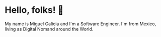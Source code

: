 # Hello, folks! 👋

My name is Miguel Galicia and I'm a Software Engineer. I'm from Mexico, living as Digital Nomand around the World.

